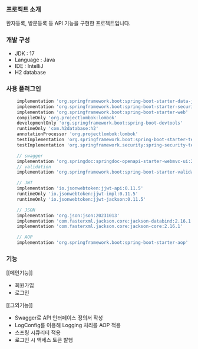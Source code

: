 ### 프로젝트 소개

환자등록, 방문등록 등 API 기능을 구현한 프로젝트입니다.

### 개발 구성

- JDK : 17
- Language : Java
- IDE : IntelliJ
- H2 database

### 사용 플러그인

```groovy
	implementation 'org.springframework.boot:spring-boot-starter-data-jpa'
	implementation 'org.springframework.boot:spring-boot-starter-security'
	implementation 'org.springframework.boot:spring-boot-starter-web'
	compileOnly 'org.projectlombok:lombok'
	developmentOnly 'org.springframework.boot:spring-boot-devtools'
	runtimeOnly 'com.h2database:h2'
	annotationProcessor 'org.projectlombok:lombok'
	testImplementation 'org.springframework.boot:spring-boot-starter-test'
	testImplementation 'org.springframework.security:spring-security-test'

	// swagger
	implementation 'org.springdoc:springdoc-openapi-starter-webmvc-ui:2.2.0'
	// validation
	implementation 'org.springframework.boot:spring-boot-starter-validation'

	// JWT
	implementation 'io.jsonwebtoken:jjwt-api:0.11.5'
	runtimeOnly 'io.jsonwebtoken:jjwt-impl:0.11.5'
	runtimeOnly 'io.jsonwebtoken:jjwt-jackson:0.11.5'

	// JSON
	implementation 'org.json:json:20231013'
	implementation 'com.fasterxml.jackson.core:jackson-databind:2.16.1'
	implementation 'com.fasterxml.jackson.core:jackson-core:2.16.1'

	// AOP
	implementation 'org.springframework.boot:spring-boot-starter-aop'
```

### 기능

[[메인기능]]
- 회원가입
- 로그인

[[그외기능]]
- Swagger로 API 인터페이스 정의서 작성
- LogConfig를 이용해 Logging 처리를 AOP 적용
- 스프링 시큐리티 적용
- 로그인 시 액세스 토큰 발행
  
